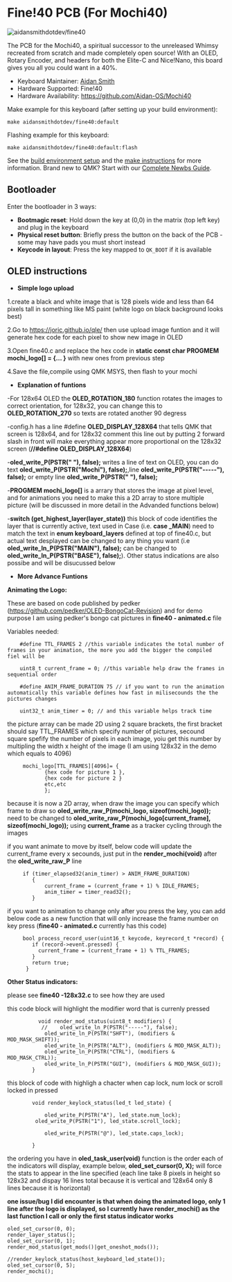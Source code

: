 # Fine!40 PCB (For Mochi40)

![aidansmithdotdev/fine40](https://i.imgur.com/2JMorvxh.png)

The PCB for the Mochi40, a spiritual successor to the unreleased Whimsy recreated from scratch and made completely open source! With an OLED, Rotary Encoder, and headers for both the Elite-C and Nice!Nano, this board gives you all you could want in a 40%.

* Keyboard Maintainer: [Aidan Smith](https://github.com/Aidan-OS)
* Hardware Supported: Fine!40
* Hardware Availability: https://github.com/Aidan-OS/Mochi40

Make example for this keyboard (after setting up your build environment):

    make aidansmithdotdev/fine40:default

Flashing example for this keyboard:

    make aidansmithdotdev/fine40:default:flash

See the [build environment setup](https://docs.qmk.fm/#/getting_started_build_tools) and the [make instructions](https://docs.qmk.fm/#/getting_started_make_guide) for more information. Brand new to QMK? Start with our [Complete Newbs Guide](https://docs.qmk.fm/#/newbs).

## Bootloader

Enter the bootloader in 3 ways:

* **Bootmagic reset**: Hold down the key at (0,0) in the matrix (top left key) and plug in the keyboard
* **Physical reset button**: Briefly press the button on the back of the PCB - some may have pads you must short instead
* **Keycode in layout**: Press the key mapped to `QK_BOOT` if it is available


## OLED instructions

* **Simple logo upload**

1.create a black and white image that is 128 pixels wide and less than 64 pixels tall in something like MS paint (white logo on black background looks best) 

2.Go to https://joric.github.io/qle/ then use upload image funtion and it will generate hex code for each pixel to show new image in OLED

3.Open fine40.c and replace the hex code in **static const char PROGMEM mochi_logo[] = {... }** with new ones from previous step

4.Save the file,compile using QMK MSYS, then flash to your mochi

* **Explanation of funtions**

-For 128x64 OLED the **OLED_ROTATION_180** function rotates the images to correct orientation, for 128x32, you can change this to **OLED_ROTATION_270** so texts are rotated another 90 degress

-config.h has a line #define **OLED_DISPLAY_128X64** that tells QMK that screen is 128x64, and for 128x32 comment this line out by putting 2 forward slash in front will make everything appear more proportional on the 128x32 screen (**//#define OLED_DISPLAY_128X64**)

-**oled_write_P(PSTR("  "), false);** writes a line of text on OLED, you can do text **oled_write_P(PSTR("Mochi"), false);**,line **oled_write_P(PSTR("-----"), false);** or empty line **oled_write_P(PSTR("   "), false);**


-**PROGMEM mochi_logo[]** is a arrary that stores the image at pixel level, and for animations you need to make this a 2D array to store multiple picture (will be discussed in more detail in the Advanded functions below)

-**switch (get_highest_layer(layer_state))**  this block of code identifies the layer that is currently active, text used in Case (i.e. **case _MAIN**) need to match the text in  **enum keyboard_layers** defined at top of fine40.c, but actual text desplayed can be changed to any thing you want (i.e  **oled_write_ln_P(PSTR("MAIN"), false);** can be changed to  **oled_write_ln_P(PSTR("BASE"), false);**). Other status indications are also possibe and will be disucussed below

* **More Advance Funtions**

**Animating the Logo:**

These are based on code published by pedker (https://github.com/pedker/OLED-BongoCat-Revision) and for demo purpose I am using pedker's bongo cat pictures in **fine40 - animated.c** file 

Variables needed: 

        #define TTL_FRAMES 2 //this variable indicates the total number of frames in your animation, the more you add the bigger the compiled fiel will be
        
        uint8_t current_frame = 0; //this variable help draw the frames in sequential order

        #define ANIM_FRAME_DURATION 75 // if you want to run the animation automatically this variable defines how fast in milisecounds the the pictures changes 
        
        uint32_t anim_timer = 0; // and this variable helps track time

the picture array can be made 2D using 2 square brackets, the first bracket should say TTL_FRAMES which specify number of pictures, secound square spefify the number of pixels in each image, yoiu get this number by multipling the width x height of the image (I am using 128x32 in the demo which equals to 4096)
         
         mochi_logo[TTL_FRAMES][4096]= {
                {hex code for picture 1 },
                {hex code for picture 2 }
                etc,etc
                };

 because it is now a 2D array, when draw the image you can specify which frame to draw so **oled_write_raw_P(mochi_logo, sizeof(mochi_logo));** need to be changed to **oled_write_raw_P(mochi_logo[current_frame], sizeof(mochi_logo));**  using **current_frame** as a tracker cycling through the images
 
 if you want animate to move by itself, below code will update the current_frame every x secounds, just put in the **render_mochi(void)** after the **oled_write_raw_P** line
 
         if (timer_elapsed32(anim_timer) > ANIM_FRAME_DURATION)
            {
                current_frame = (current_frame + 1) % IDLE_FRAMES;
                anim_timer = timer_read32();
            }
            
 if you want to animation to change only after you press the key, you can add below code as a new function that will only increase the frame number on key press (**fine40 - animated.c** currently has this code)
 
         bool process_record_user(uint16_t keycode, keyrecord_t *record) {
            if (record->event.pressed) {
              current_frame = (current_frame + 1) % TTL_FRAMES;
            }
            return true;
          }
  
  
  
  **Other Status indicators:**
  
  please see **fine40 -128x32.c** to see how they are used
  
  this code block will highlight the modifier word that is currenly pressed
  
              void render_mod_status(uint8_t modifiers) {
               //    oled_write_ln_P(PSTR("-----"), false);
                oled_write_ln_P(PSTR("SHFT"), (modifiers & MOD_MASK_SHIFT));
                oled_write_ln_P(PSTR("ALT"), (modifiers & MOD_MASK_ALT));
                oled_write_ln_P(PSTR("CTRL"), (modifiers & MOD_MASK_CTRL));
                oled_write_ln_P(PSTR("GUI"), (modifiers & MOD_MASK_GUI));
            }


this block of code with highligh a chacter when cap lock, num lock or scroll locked in pressed

            void render_keylock_status(led_t led_state) {

                oled_write_P(PSTR("A"), led_state.num_lock);
             oled_write_P(PSTR("1"), led_state.scroll_lock);

                oled_write_P(PSTR("@"), led_state.caps_lock);

            }

the ordering you have in **oled_task_user(void)** function is the order each of the indicators will display, example below, **oled_set_cursor(0, X);** will force the stats to appear in the line specified (each line take 8 pixels in height so 128x32 and dispay 16 lines total because it is vertical and 128x64 only 8 lines because it is horizontal)

**one issue/bug I did encounter is that when doing the animated logo, only 1 line after the logo is displayed, so I currently have render_mochi() as the last function I call or only the first status indicator works**

	oled_set_cursor(0, 0); 
    render_layer_status();
    oled_set_cursor(0, 1); 
    render_mod_status(get_mods()|get_oneshot_mods());

	//render_keylock_status(host_keyboard_led_state());
    oled_set_cursor(0, 5); 
	render_mochi();
	

	


